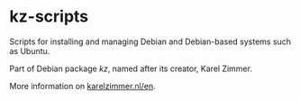 <!--
###############################################################################
# SPDX-FileComment: Readme for repository kz-scripts
#
# SPDX-FileCopyrightText: Karel Zimmer <info@karelzimmer.nl>
# SPDX-License-Identifier: CC0-1.0
###############################################################################
-->

# kz-scripts

Scripts for installing and managing Debian and Debian-based systems such as Ubuntu.

Part of Debian package *kz*, named after its creator, Karel Zimmer.

More information on [karelzimmer.nl/en](https://karelzimmer.nl/en).

